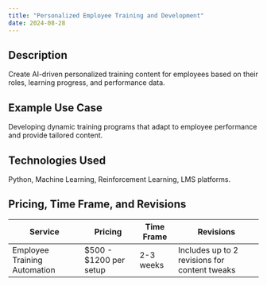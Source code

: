```yaml
---
title: "Personalized Employee Training and Development"
date: 2024-08-28
---
```


## Description
Create AI-driven personalized training content for employees based on their roles, learning progress, and performance data.

## Example Use Case
Developing dynamic training programs that adapt to employee performance and provide tailored content.

## Technologies Used
Python, Machine Learning, Reinforcement Learning, LMS platforms.

## Pricing, Time Frame, and Revisions

| Service                         | Pricing               | Time Frame | Revisions                                     |
|---------------------------------|-----------------------|------------|-----------------------------------------------|
| Employee Training Automation    | $500 - $1200 per setup | 2-3 weeks  | Includes up to 2 revisions for content tweaks  |
